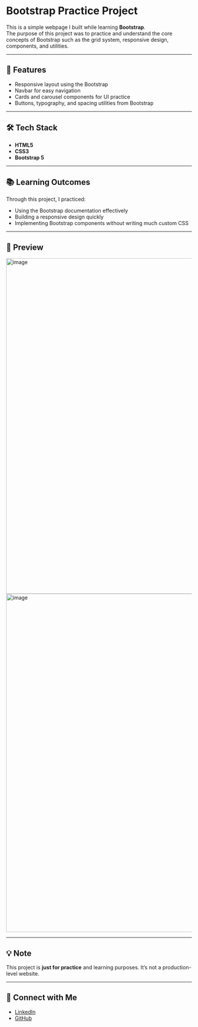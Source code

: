 # Bootstrap Practice Project

This is a simple webpage I built while learning **Bootstrap**.  
The purpose of this project was to practice and understand the core concepts of Bootstrap such as the grid system, responsive design, components, and utilities.

---

## 🚀 Features
- Responsive layout using the Bootstrap  
- Navbar for easy navigation  
- Cards and carousel components for UI practice  
- Buttons, typography, and spacing utilities from Bootstrap  

---

## 🛠️ Tech Stack
- **HTML5**  
- **CSS3**  
- **Bootstrap 5**

---

## 📚 Learning Outcomes
Through this project, I practiced:
- Using the Bootstrap documentation effectively  
- Building a responsive design quickly  
- Implementing Bootstrap components without writing much custom CSS  

---

## 📸 Preview
<img width="1919" height="911" alt="image" src="https://github.com/user-attachments/assets/b53325b6-eb34-4ccc-967e-a92af3c2f63a" />
<img width="1919" height="919" alt="image" src="https://github.com/user-attachments/assets/ed83efcf-38ca-4066-9152-922c258ff02e" />



---

## 💡 Note
This project is **just for practice** and learning purposes. It’s not a production-level website.

---

## 🔗 Connect with Me
- [LinkedIn](https://www.linkedin.com/in/eklavyaasingh)  
- [GitHub](https://github.com/codewitheklavya)


